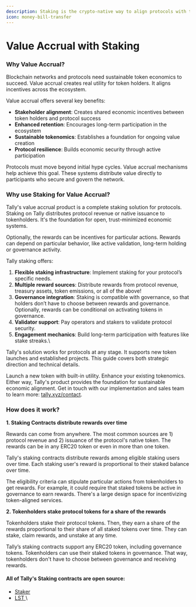 ```yaml
---
description: Staking is the crypto-native way to align protocols with token holders
icon: money-bill-transfer
---
```


# Value Accrual with Staking

### Why Value Accrual?

Blockchain networks and protocols need sustainable token economics to succeed. Value accrual creates real utility for token holders. It aligns incentives across the ecosystem.

Value accrual offers several key benefits:

* **Stakeholder alignment**: Creates shared economic incentives between token holders and protocol success
* **Enhanced retention**: Encourages long-term participation in the ecosystem
* **Sustainable tokenomics**: Establishes a foundation for ongoing value creation
* **Protocol resilience**: Builds economic security through active participation

Protocols must move beyond initial hype cycles. Value accrual mechanisms help achieve this goal. These systems distribute value directly to participants who secure and govern the network.

### Why use Staking for Value Accrual?

Tally's value accrual product is a complete staking solution for protocols. Staking on Tally distributes protocol revenue or native issuance to tokenholders. It's the foundation for open, trust-minimized economic systems.

Optionally, the rewards can be incentives for particular actions. Rewards can depend on particular behavior, like active validation, long-term holding or governance activity.

Tally staking offers:

1. **Flexible staking infrastructure**: Implement staking for your protocol’s specific needs.
2. **Multiple reward sources**: Distribute rewards from protocol revenue, treasury assets, token emissions, or all of the above!
3. **Governance integration**: Staking is compatible with governance, so that holders don’t have to choose between rewards and governance. Optionally, rewards can be conditional on activating tokens in governance.
4. **Validator support**: Pay operators and stakers to validate protocol security.
5. **Engagement mechanics**: Build long-term participation with features like stake streaks.\


Tally's solution works for protocols at any stage. It supports new token launches and established projects. This guide covers both strategic direction and technical details.&#x20;

Launch a new token with built-in utility. Enhance your existing tokenomics. Either way, Tally's product provides the foundation for sustainable economic alignment. Get in touch with our implementation and sales team to learn more: [tally.xyz/contact](https://www.tally.xyz/contact).

### How does it work?

**1. Staking Contracts distribute rewards over time**

Rewards can come from anywhere. The most common sources are 1) protocol revenue and 2) issuance of the protocol's native token. The rewards can be in any ERC20 token or even in more than one token.

Tally's staking contracts distribute rewards among eligible staking users over time. Each staking user's reward is proportional to their staked balance over time.

The eligibility criteria can stipulate particular actions from tokenholders to get rewards. For example, it could require that staked tokens be active in governance to earn rewards. There's a large design space for incentivizing token-aligned services.

**2. Tokenholders stake protocol tokens for a share of the rewards**

Tokenholders stake their protocol tokens. Then, they earn a share of the rewards proportional to their share of all staked tokens over time. They can stake, claim rewards, and unstake at any time.

Tally’s staking contracts support any ERC20 token, including governance tokens. Tokenholders can use their staked tokens in governance. That way, tokenholders don't have to choose between governance and receiving rewards.

#### All of Tally's Staking contracts are open source:

* [Staker ](https://github.com/withtally/staker)
* [LST ](https://github.com/withtally/stGOV)\
